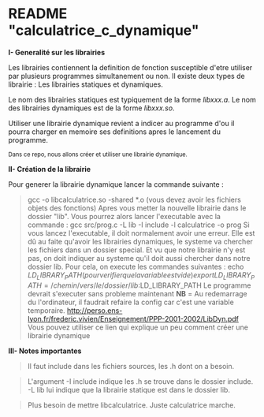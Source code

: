 # README "calculatrice_c_dynamique"

**I- Generalité sur les librairies**

Les librairies contiennent la definition de fonction susceptible d'etre utiliser par plusieurs programmes simultanement ou non. Il existe deux types de librairie : Les librairies statiques et dynamiques.

Le nom des librairies statiques est typiquement de la forme *libxxx.a*. Le nom des librairies dynamiques est de la forme *libxxx.so*.

Utiliser une librairie dynamique revient a indicer au programme d'ou il pourra charger en memoire ses definitions apres le lancement du programme.

<sub>Dans ce repo, nous allons créer et utiliser une librairie dynamique.</sub>


**II- Création de la librairie**

Pour generer la librairie dynamique lancer la commande suivante :
>gcc -o libcalculatrice.so -shared *.o (vous devez avoir les fichiers objets des fonctions)
Apres vous metter la nouvelle librairie dans le dossier "lib". Vous pourrez alors lancer l'executable avec la commande :
>gcc src/prog.c -L lib -I include -l calculatrice -o prog
Si vous lancez l'executable, il doit normalement avoir une erreur. Elle est dû au faite qu'avoir les librairies dynamiques, le systeme va chercher les fichiers dans un dossier special. Et vu que notre librairie n'y est pas, on doit indiquer au systeme qu'il doit aussi chercher dans notre dossier lib. Pour cela, on execute les commandes suivantes :
>echo $LD_LIBRARY_PATH (pour verifier que la variable est vide)
>export LD_LIBRARY_PATH=/chemin/vers/le/dossier/lib:$LD_LIBRARY_PATH
Le programme devrait s'executer sans probleme maintenant
**NB** = Au redemarrage du l'ordinateur, il faudrait refaire la config car c'est une variable temporaire.
http://perso.ens-lyon.fr/frederic.vivien/Enseignement/PPP-2001-2002/LibDyn.pdf
Vous pouvez utiliser ce lien qui explique un peu comment créer une librairie dynamique


**III- Notes importantes**

>Il faut include dans les fichiers sources, les .h dont on a besoin.

>L'argument -I include indique les .h se trouve dans le dossier include. -L lib lui indique que la librairie statique est dans le dossier lib.

>Plus besoin de mettre libcalculatrice. Juste calculatrice marche.
